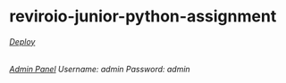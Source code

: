 # reviroio-junior-python-assignment

###### [Deploy](https://hidden-fjord-65506.herokuapp.com/kanye-sayings/) 
###### [Admin Panel](https://hidden-fjord-65506.herokuapp.com/admin/) Username: admin Password: admin



